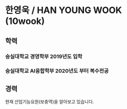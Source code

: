 # 한영욱 / HAN YOUNG WOOK (10wook)
## 학력

### 숭실대학교 경영학부 2019년도 입학
### 숭실대학교 AI융합학부 2020년도 부터 복수전공


## 경력
현재 산업기능요원(보충역)을 알아보고 있습니다.


